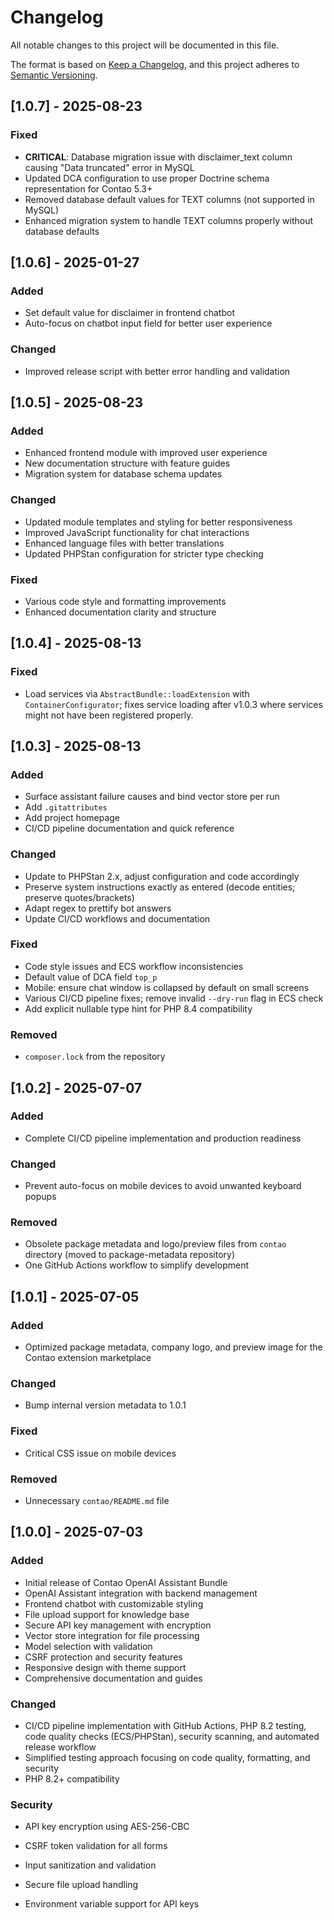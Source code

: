 # Changelog

All notable changes to this project will be documented in this file.

The format is based on [Keep a Changelog](https://keepachangelog.com/en/1.0.0/),
and this project adheres to [Semantic Versioning](https://semver.org/spec/v2.0.0.html).

## [1.0.7] - 2025-08-23

### Fixed
- **CRITICAL**: Database migration issue with disclaimer_text column causing "Data truncated" error in MySQL
- Updated DCA configuration to use proper Doctrine schema representation for Contao 5.3+
- Removed database default values for TEXT columns (not supported in MySQL)
- Enhanced migration system to handle TEXT columns properly without database defaults

## [1.0.6] - 2025-01-27

### Added
- Set default value for disclaimer in frontend chatbot
- Auto-focus on chatbot input field for better user experience

### Changed
- Improved release script with better error handling and validation

## [1.0.5] - 2025-08-23

### Added
- Enhanced frontend module with improved user experience
- New documentation structure with feature guides
- Migration system for database schema updates

### Changed
- Updated module templates and styling for better responsiveness
- Improved JavaScript functionality for chat interactions
- Enhanced language files with better translations
- Updated PHPStan configuration for stricter type checking

### Fixed
- Various code style and formatting improvements
- Enhanced documentation clarity and structure

## [1.0.4] - 2025-08-13

### Fixed
- Load services via `AbstractBundle::loadExtension` with `ContainerConfigurator`; fixes service loading after v1.0.3 where services might not have been registered properly.

## [1.0.3] - 2025-08-13

### Added
- Surface assistant failure causes and bind vector store per run
- Add `.gitattributes`
- Add project homepage
- CI/CD pipeline documentation and quick reference

### Changed
- Update to PHPStan 2.x, adjust configuration and code accordingly
- Preserve system instructions exactly as entered (decode entities; preserve quotes/brackets)
- Adapt regex to prettify bot answers
- Update CI/CD workflows and documentation

### Fixed
- Code style issues and ECS workflow inconsistencies
- Default value of DCA field `top_p`
- Mobile: ensure chat window is collapsed by default on small screens
- Various CI/CD pipeline fixes; remove invalid `--dry-run` flag in ECS check
- Add explicit nullable type hint for PHP 8.4 compatibility

### Removed
- `composer.lock` from the repository

## [1.0.2] - 2025-07-07

### Added
- Complete CI/CD pipeline implementation and production readiness

### Changed
- Prevent auto-focus on mobile devices to avoid unwanted keyboard popups

### Removed
- Obsolete package metadata and logo/preview files from `contao` directory (moved to package-metadata repository)
- One GitHub Actions workflow to simplify development

## [1.0.1] - 2025-07-05

### Added
- Optimized package metadata, company logo, and preview image for the Contao extension marketplace

### Changed
- Bump internal version metadata to 1.0.1

### Fixed
- Critical CSS issue on mobile devices

### Removed
- Unnecessary `contao/README.md` file

## [1.0.0] - 2025-07-03

### Added
- Initial release of Contao OpenAI Assistant Bundle
- OpenAI Assistant integration with backend management
- Frontend chatbot with customizable styling
- File upload support for knowledge base
- Secure API key management with encryption
- Vector store integration for file processing
- Model selection with validation
- CSRF protection and security features
- Responsive design with theme support
- Comprehensive documentation and guides

### Changed
- CI/CD pipeline implementation with GitHub Actions, PHP 8.2 testing, code quality checks (ECS/PHPStan), security scanning, and automated release workflow
- Simplified testing approach focusing on code quality, formatting, and security
- PHP 8.2+ compatibility

### Security
- API key encryption using AES-256-CBC
- CSRF token validation for all forms
- Input sanitization and validation
- Secure file upload handling

- Environment variable support for API keys

